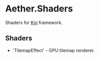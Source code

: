 # Aether.Shaders
Shaders for [Kni](https://github.com/kniengine/kni) framework.

## Shaders

* 'TilemapEffect' - GPU tilemap renderer.
